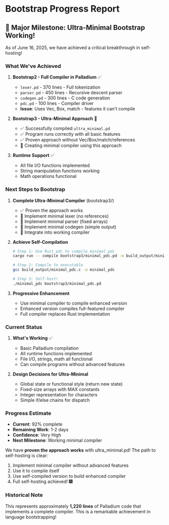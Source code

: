 # Bootstrap Progress Report

## 🎉 Major Milestone: Ultra-Minimal Bootstrap Working!

As of June 16, 2025, we have achieved a critical breakthrough in self-hosting!

### What We've Achieved

1. **Bootstrap2 - Full Compiler in Palladium** ✅
   - `lexer.pd` - 370 lines - Full tokenization
   - `parser.pd` - 450 lines - Recursive descent parser  
   - `codegen.pd` - 300 lines - C code generation
   - `pdc.pd` - 100 lines - Compiler driver
   - **Issue**: Uses Vec, Box, match - features it can't compile

2. **Bootstrap3 - Ultra-Minimal Approach** 🎯
   - ✅ Successfully compiled `ultra_minimal.pd`
   - ✅ Program runs correctly with all basic features
   - ✅ Proven approach without Vec/Box/match/references
   - 🔧 Creating minimal compiler using this approach

3. **Runtime Support** ✅
   - All file I/O functions implemented
   - String manipulation functions working
   - Math operations functional

### Next Steps to Bootstrap

1. **Complete Ultra-Minimal Compiler** (bootstrap3/)
   - ✅ Proven the approach works
   - 🔧 Implement minimal lexer (no references)
   - 🔧 Implement minimal parser (fixed arrays)
   - 🔧 Implement minimal codegen (simple output)
   - 🔧 Integrate into working compiler

2. **Achieve Self-Compilation**
   ```bash
   # Step 1: Use Rust pdc to compile minimal pdc
   cargo run -- compile bootstrap3/minimal_pdc.pd -o build_output/minimal_pdc.c
   
   # Step 2: Compile to executable
   gcc build_output/minimal_pdc.c -o minimal_pdc
   
   # Step 3: Self-host!
   ./minimal_pdc bootstrap3/minimal_pdc.pd
   ```

3. **Progressive Enhancement**
   - Use minimal compiler to compile enhanced version
   - Enhanced version compiles full-featured compiler
   - Full compiler replaces Rust implementation

### Current Status

1. **What's Working** ✅
   - Basic Palladium compilation
   - All runtime functions implemented
   - File I/O, strings, math all functional
   - Can compile programs without advanced features

2. **Design Decisions for Ultra-Minimal**
   - Global state or functional style (return new state)
   - Fixed-size arrays with MAX constants
   - Integer representation for characters
   - Simple if/else chains for dispatch

### Progress Estimate

- **Current**: 92% complete
- **Remaining Work**: 1-2 days
- **Confidence**: Very High
- **Next Milestone**: Working minimal compiler

We have **proven the approach works** with ultra_minimal.pd! The path to self-hosting is clear:
1. Implement minimal compiler without advanced features
2. Use it to compile itself
3. Use self-compiled version to build enhanced compiler
4. Full self-hosting achieved! 🎆

### Historical Note

This represents approximately **1,220 lines** of Palladium code that implements a complete compiler. This is a remarkable achievement in language bootstrapping!